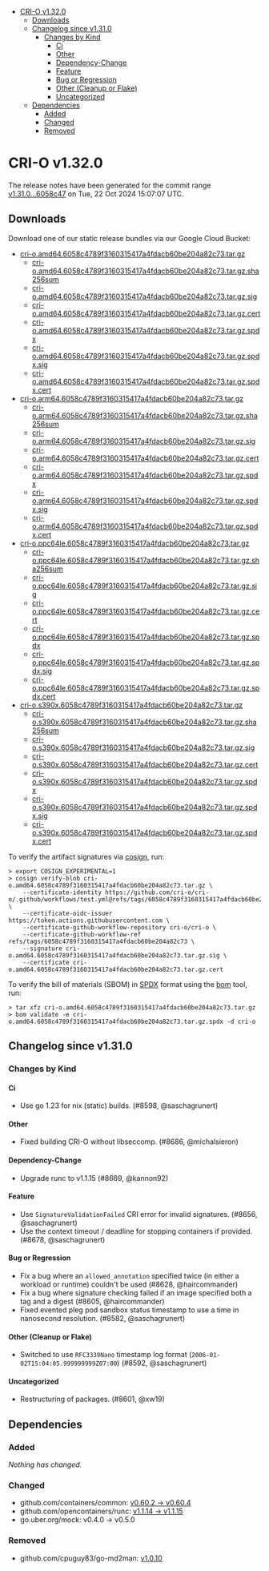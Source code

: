 - [CRI-O v1.32.0](#cri-o-v1320)
  - [Downloads](#downloads)
  - [Changelog since v1.31.0](#changelog-since-v1310)
    - [Changes by Kind](#changes-by-kind)
      - [Ci](#ci)
      - [Other](#other)
      - [Dependency-Change](#dependency-change)
      - [Feature](#feature)
      - [Bug or Regression](#bug-or-regression)
      - [Other (Cleanup or Flake)](#other-cleanup-or-flake)
      - [Uncategorized](#uncategorized)
  - [Dependencies](#dependencies)
    - [Added](#added)
    - [Changed](#changed)
    - [Removed](#removed)

# CRI-O v1.32.0

The release notes have been generated for the commit range
[v1.31.0...6058c47](https://github.com/cri-o/cri-o/compare/v1.31.0...v1.32.0) on Tue, 22 Oct 2024 15:07:07 UTC.

## Downloads

Download one of our static release bundles via our Google Cloud Bucket:

- [cri-o.amd64.6058c4789f3160315417a4fdacb60be204a82c73.tar.gz](https://storage.googleapis.com/cri-o/artifacts/cri-o.amd64.6058c4789f3160315417a4fdacb60be204a82c73.tar.gz)
  - [cri-o.amd64.6058c4789f3160315417a4fdacb60be204a82c73.tar.gz.sha256sum](https://storage.googleapis.com/cri-o/artifacts/cri-o.amd64.6058c4789f3160315417a4fdacb60be204a82c73.tar.gz.sha256sum)
  - [cri-o.amd64.6058c4789f3160315417a4fdacb60be204a82c73.tar.gz.sig](https://storage.googleapis.com/cri-o/artifacts/cri-o.amd64.6058c4789f3160315417a4fdacb60be204a82c73.tar.gz.sig)
  - [cri-o.amd64.6058c4789f3160315417a4fdacb60be204a82c73.tar.gz.cert](https://storage.googleapis.com/cri-o/artifacts/cri-o.amd64.6058c4789f3160315417a4fdacb60be204a82c73.tar.gz.cert)
  - [cri-o.amd64.6058c4789f3160315417a4fdacb60be204a82c73.tar.gz.spdx](https://storage.googleapis.com/cri-o/artifacts/cri-o.amd64.6058c4789f3160315417a4fdacb60be204a82c73.tar.gz.spdx)
  - [cri-o.amd64.6058c4789f3160315417a4fdacb60be204a82c73.tar.gz.spdx.sig](https://storage.googleapis.com/cri-o/artifacts/cri-o.amd64.6058c4789f3160315417a4fdacb60be204a82c73.tar.gz.spdx.sig)
  - [cri-o.amd64.6058c4789f3160315417a4fdacb60be204a82c73.tar.gz.spdx.cert](https://storage.googleapis.com/cri-o/artifacts/cri-o.amd64.6058c4789f3160315417a4fdacb60be204a82c73.tar.gz.spdx.cert)
- [cri-o.arm64.6058c4789f3160315417a4fdacb60be204a82c73.tar.gz](https://storage.googleapis.com/cri-o/artifacts/cri-o.arm64.6058c4789f3160315417a4fdacb60be204a82c73.tar.gz)
  - [cri-o.arm64.6058c4789f3160315417a4fdacb60be204a82c73.tar.gz.sha256sum](https://storage.googleapis.com/cri-o/artifacts/cri-o.arm64.6058c4789f3160315417a4fdacb60be204a82c73.tar.gz.sha256sum)
  - [cri-o.arm64.6058c4789f3160315417a4fdacb60be204a82c73.tar.gz.sig](https://storage.googleapis.com/cri-o/artifacts/cri-o.arm64.6058c4789f3160315417a4fdacb60be204a82c73.tar.gz.sig)
  - [cri-o.arm64.6058c4789f3160315417a4fdacb60be204a82c73.tar.gz.cert](https://storage.googleapis.com/cri-o/artifacts/cri-o.arm64.6058c4789f3160315417a4fdacb60be204a82c73.tar.gz.cert)
  - [cri-o.arm64.6058c4789f3160315417a4fdacb60be204a82c73.tar.gz.spdx](https://storage.googleapis.com/cri-o/artifacts/cri-o.arm64.6058c4789f3160315417a4fdacb60be204a82c73.tar.gz.spdx)
  - [cri-o.arm64.6058c4789f3160315417a4fdacb60be204a82c73.tar.gz.spdx.sig](https://storage.googleapis.com/cri-o/artifacts/cri-o.arm64.6058c4789f3160315417a4fdacb60be204a82c73.tar.gz.spdx.sig)
  - [cri-o.arm64.6058c4789f3160315417a4fdacb60be204a82c73.tar.gz.spdx.cert](https://storage.googleapis.com/cri-o/artifacts/cri-o.arm64.6058c4789f3160315417a4fdacb60be204a82c73.tar.gz.spdx.cert)
- [cri-o.ppc64le.6058c4789f3160315417a4fdacb60be204a82c73.tar.gz](https://storage.googleapis.com/cri-o/artifacts/cri-o.ppc64le.6058c4789f3160315417a4fdacb60be204a82c73.tar.gz)
  - [cri-o.ppc64le.6058c4789f3160315417a4fdacb60be204a82c73.tar.gz.sha256sum](https://storage.googleapis.com/cri-o/artifacts/cri-o.ppc64le.6058c4789f3160315417a4fdacb60be204a82c73.tar.gz.sha256sum)
  - [cri-o.ppc64le.6058c4789f3160315417a4fdacb60be204a82c73.tar.gz.sig](https://storage.googleapis.com/cri-o/artifacts/cri-o.ppc64le.6058c4789f3160315417a4fdacb60be204a82c73.tar.gz.sig)
  - [cri-o.ppc64le.6058c4789f3160315417a4fdacb60be204a82c73.tar.gz.cert](https://storage.googleapis.com/cri-o/artifacts/cri-o.ppc64le.6058c4789f3160315417a4fdacb60be204a82c73.tar.gz.cert)
  - [cri-o.ppc64le.6058c4789f3160315417a4fdacb60be204a82c73.tar.gz.spdx](https://storage.googleapis.com/cri-o/artifacts/cri-o.ppc64le.6058c4789f3160315417a4fdacb60be204a82c73.tar.gz.spdx)
  - [cri-o.ppc64le.6058c4789f3160315417a4fdacb60be204a82c73.tar.gz.spdx.sig](https://storage.googleapis.com/cri-o/artifacts/cri-o.ppc64le.6058c4789f3160315417a4fdacb60be204a82c73.tar.gz.spdx.sig)
  - [cri-o.ppc64le.6058c4789f3160315417a4fdacb60be204a82c73.tar.gz.spdx.cert](https://storage.googleapis.com/cri-o/artifacts/cri-o.ppc64le.6058c4789f3160315417a4fdacb60be204a82c73.tar.gz.spdx.cert)
- [cri-o.s390x.6058c4789f3160315417a4fdacb60be204a82c73.tar.gz](https://storage.googleapis.com/cri-o/artifacts/cri-o.s390x.6058c4789f3160315417a4fdacb60be204a82c73.tar.gz)
  - [cri-o.s390x.6058c4789f3160315417a4fdacb60be204a82c73.tar.gz.sha256sum](https://storage.googleapis.com/cri-o/artifacts/cri-o.s390x.6058c4789f3160315417a4fdacb60be204a82c73.tar.gz.sha256sum)
  - [cri-o.s390x.6058c4789f3160315417a4fdacb60be204a82c73.tar.gz.sig](https://storage.googleapis.com/cri-o/artifacts/cri-o.s390x.6058c4789f3160315417a4fdacb60be204a82c73.tar.gz.sig)
  - [cri-o.s390x.6058c4789f3160315417a4fdacb60be204a82c73.tar.gz.cert](https://storage.googleapis.com/cri-o/artifacts/cri-o.s390x.6058c4789f3160315417a4fdacb60be204a82c73.tar.gz.cert)
  - [cri-o.s390x.6058c4789f3160315417a4fdacb60be204a82c73.tar.gz.spdx](https://storage.googleapis.com/cri-o/artifacts/cri-o.s390x.6058c4789f3160315417a4fdacb60be204a82c73.tar.gz.spdx)
  - [cri-o.s390x.6058c4789f3160315417a4fdacb60be204a82c73.tar.gz.spdx.sig](https://storage.googleapis.com/cri-o/artifacts/cri-o.s390x.6058c4789f3160315417a4fdacb60be204a82c73.tar.gz.spdx.sig)
  - [cri-o.s390x.6058c4789f3160315417a4fdacb60be204a82c73.tar.gz.spdx.cert](https://storage.googleapis.com/cri-o/artifacts/cri-o.s390x.6058c4789f3160315417a4fdacb60be204a82c73.tar.gz.spdx.cert)

To verify the artifact signatures via [cosign](https://github.com/sigstore/cosign), run:

```console
> export COSIGN_EXPERIMENTAL=1
> cosign verify-blob cri-o.amd64.6058c4789f3160315417a4fdacb60be204a82c73.tar.gz \
    --certificate-identity https://github.com/cri-o/cri-o/.github/workflows/test.yml@refs/tags/6058c4789f3160315417a4fdacb60be204a82c73 \
    --certificate-oidc-issuer https://token.actions.githubusercontent.com \
    --certificate-github-workflow-repository cri-o/cri-o \
    --certificate-github-workflow-ref refs/tags/6058c4789f3160315417a4fdacb60be204a82c73 \
    --signature cri-o.amd64.6058c4789f3160315417a4fdacb60be204a82c73.tar.gz.sig \
    --certificate cri-o.amd64.6058c4789f3160315417a4fdacb60be204a82c73.tar.gz.cert
```

To verify the bill of materials (SBOM) in [SPDX](https://spdx.org) format using the [bom](https://sigs.k8s.io/bom) tool, run:

```console
> tar xfz cri-o.amd64.6058c4789f3160315417a4fdacb60be204a82c73.tar.gz
> bom validate -e cri-o.amd64.6058c4789f3160315417a4fdacb60be204a82c73.tar.gz.spdx -d cri-o
```

## Changelog since v1.31.0

### Changes by Kind

#### Ci
 - Use go 1.23 for nix (static) builds. (#8598, @saschagrunert)

#### Other
 - Fixed building CRI-O without libseccomp. (#8686, @michalsieron)

#### Dependency-Change
 - Upgrade runc to v1.1.15 (#8669, @kannon92)

#### Feature
 - Use `SignatureValidationFailed` CRI error for invalid signatures. (#8656, @saschagrunert)
 - Use the context timeout / deadline for stopping containers if provided. (#8678, @saschagrunert)

#### Bug or Regression
 - Fix a bug where an `allowed_annotation` specified twice (in either a workload or runtime) couldn't be used (#8628, @haircommander)
 - Fix a bug where signature checking failed if an image specified both a tag and a digest (#8605, @haircommander)
 - Fixed evented pleg pod sandbox status timestamp to use a time in nanosecond resolution. (#8582, @saschagrunert)

#### Other (Cleanup or Flake)
 - Switched to use `RFC3339Nano` timestamp log format (`2006-01-02T15:04:05.999999999Z07:00`) (#8592, @saschagrunert)

#### Uncategorized
 - Restructuring of packages. (#8601, @xw19)

## Dependencies

### Added
_Nothing has changed._

### Changed
- github.com/containers/common: [v0.60.2 → v0.60.4](https://github.com/containers/common/compare/v0.60.2...v0.60.4)
- github.com/opencontainers/runc: [v1.1.14 → v1.1.15](https://github.com/opencontainers/runc/compare/v1.1.14...v1.1.15)
- go.uber.org/mock: v0.4.0 → v0.5.0

### Removed
- github.com/cpuguy83/go-md2man: [v1.0.10](https://github.com/cpuguy83/go-md2man/tree/v1.0.10)
